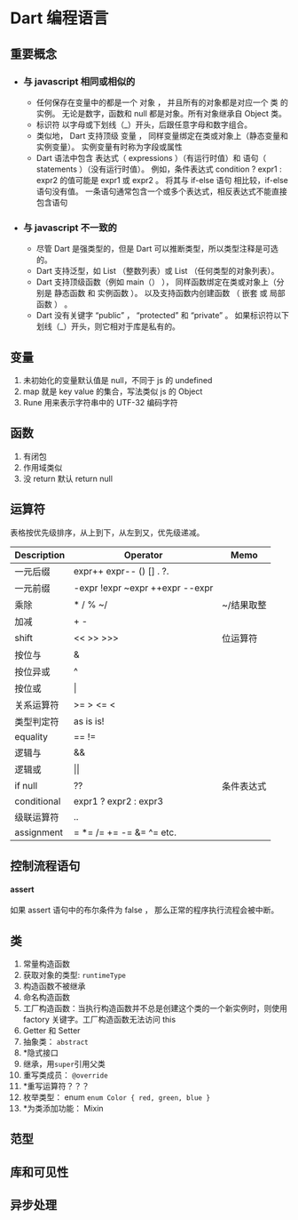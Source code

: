 # Dart 编程语言

## 重要概念

- ### 与 javascript 相同或相似的

  - 任何保存在变量中的都是一个 对象 ， 并且所有的对象都是对应一个 类 的实例。 无论是数字，函数和 null 都是对象。所有对象继承自 Object 类。
  - 标识符 以字母或下划线（\_）开头，后跟任意字母和数字组合。
  - 类似地， Dart 支持顶级 变量 ， 同样变量绑定在类或对象上（静态变量和实例变量）。 实例变量有时称为字段或属性
  - Dart 语法中包含 表达式（ expressions ）（有运行时值）和 语句（ statements ）（没有运行时值）。 例如，条件表达式 condition ? expr1 : expr2 的值可能是 expr1 或 expr2 。 将其与 if-else 语句 相比较，if-else 语句没有值。 一条语句通常包含一个或多个表达式，相反表达式不能直接包含语句

- ### 与 javascript 不一致的
  - 尽管 Dart 是强类型的，但是 Dart 可以推断类型，所以类型注释是可选的。
  - Dart 支持泛型，如 List <int> （整数列表）或 List <dynamic> （任何类型的对象列表）。
  - Dart 支持顶级函数（例如 main（） ）， 同样函数绑定在类或对象上（分别是 静态函数 和 实例函数 ）。 以及支持函数内创建函数 （ 嵌套 或 局部函数 ） 。
  - Dart 没有关键字 “public” ， “protected” 和 “private” 。 如果标识符以下划线（\_）开头，则它相对于库是私有的。

## 变量

1. 未初始化的变量默认值是 null，不同于 js 的 undefined
2. map 就是 key value 的集合，写法类似 js 的 Object
3. Rune 用来表示字符串中的 UTF-32 编码字符

## 函数

1. 有闭包
2. 作用域类似
3. 没 return 默认 return null

## 运算符

表格按优先级排序，从上到下，从左到又，优先级递减。

| Description | Operator                        | Memo       |
| ----------- | ------------------------------- | ---------- |
| 一元后缀    | expr++ expr-- () [] . ?.        |            |
| 一元前缀    | -expr !expr ~expr ++expr --expr |            |
| 乘除        | \* / % ~/                       | ~/结果取整 |
| 加减        | + -                             |            |
| shift       | << >> >>>                       | 位运算符   |
| 按位与      | &                               |            |
| 按位异或    | ^                               |            |
| 按位或      | \|                              |            |
| 关系运算符  | >= > <= <                       |            |
| 类型判定符  | as is is!                       |            |
| equality    | == !=                           |            |
| 逻辑与      | &&                              |            |
| 逻辑或      | \|\|                            |            |
| if null     | ??                              | 条件表达式 |
| conditional | expr1 ? expr2 : expr3           |            |
| 级联运算符  | ..                              |            |
| assignment  | = \*= /= += -= &= ^= etc.       |            |

## 控制流程语句

#### assert

如果 assert 语句中的布尔条件为 false ， 那么正常的程序执行流程会被中断。

## 类

1. 常量构造函数
2. 获取对象的类型: `runtimeType`
3. 构造函数不被继承
4. 命名构造函数
5. 工厂构造函数：当执行构造函数并不总是创建这个类的一个新实例时，则使用 factory 关键字。工厂构造函数无法访问 this
6. Getter 和 Setter
7. 抽象类： `abstract`
8. \*隐式接口
9. 继承，用`super`引用父类
10. 重写类成员： `@override`
11. \*重写运算符？？？
12. 枚举类型： enum `enum Color { red, green, blue }`
13. \*为类添加功能： Mixin

## 范型

## 库和可见性

## 异步处理

